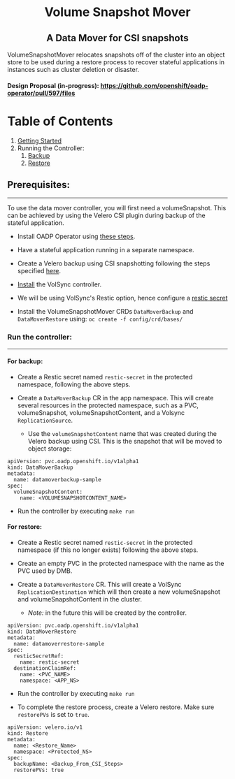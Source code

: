 <div align="center">
<h1>Volume Snapshot Mover</h1>

<h2>A Data Mover for CSI snapshots</h2>
</div>

VolumeSnapshotMover relocates snapshots off of the cluster into an object store to be used during a restore process to recover stateful applications 
in instances such as cluster deletion or disaster. 

#### Design Proposal (in-progress): https://github.com/openshift/oadp-operator/pull/597/files

# Table of Contents

1. [Getting Started](#pre-reqs)
2. Running the Controller:
    1. [Backup](#backup)
    2. [Restore](#restore)


<h2>Prerequisites:<a id="pre-reqs"></a></h2>

<hr style="height:1px;border:none;color:#333;">

To use the data mover controller, you will first need a volumeSnapshot. This can be achieved
by using the Velero CSI plugin during backup of the stateful application.

- Install OADP Operator using [these steps](https://github.com/openshift/oadp-operator/blob/master/docs/install_olm.md).

- Have a stateful application running in a separate namespace. 

- Create a Velero backup using CSI snapshotting following the steps specified [here](https://github.com/openshift/oadp-operator/blob/master/docs/examples/csi_example.md).

- [Install](https://volsync.readthedocs.io/en/stable/installation/index.html) the VolSync controller.

- We will be using VolSync's Restic option, hence configure a [restic secret](https://volsync.readthedocs.io/en/stable/usage/restic/index.html#id2)

- Install the VolumeSnapshotMover CRDs `DataMoverBackup` and `DataMoverRestore` using: `oc create -f config/crd/bases/`

### Run the controller:

<hr style="height:1px;border:none;color:#333;">

<h4> For backup: <a id="backup"></a></h4>

- Create a Restic secret named `restic-secret` in the protected namespace, following the above steps.

- Create a `DataMoverBackup` CR in the app namespace. This will create several resources in the protected namespace, such as a PVC, volumeSnapshot, volumeSnapshotContent, and a Volsync `ReplicationSource`.
  - Use the `volumeSnapshotContent` name that was created during the Velero backup using CSI.
    This is the snapshot that will be moved to object storage:

```
apiVersion: pvc.oadp.openshift.io/v1alpha1
kind: DataMoverBackup
metadata:
  name: datamoverbackup-sample
spec:
  volumeSnapshotContent:
    name: <VOLUMESNAPSHOTCONTENT_NAME>
```

- Run the controller by executing `make run`

<h4> For restore: <a id="restore"></a></h4>

- Create a Restic secret named `restic-secret` in the protected namespace (if this no longer exists) following the above steps.

- Create an empty PVC in the protected namespace with the name as the PVC used by DMB.

- Create a `DataMoverRestore` CR. This will create a VolSync `ReplicationDestination` which will then create a new 
volumeSnapshot and volumeSnapshotContent in the cluster.
  - *Note:* in the future this will be created by the controller.

```
apiVersion: pvc.oadp.openshift.io/v1alpha1
kind: DataMoverRestore
metadata:
  name: datamoverrestore-sample
spec:
  resticSecretRef: 
    name: restic-secret
  destinationClaimRef: 
    name: <PVC_NAME>
    namespace: <APP_NS>
```

- Run the controller by executing `make run`

- To complete the restore process, create a Velero restore.
  Make sure `restorePVs` is set to `true`.

```
apiVersion: velero.io/v1
kind: Restore
metadata:
  name: <Restore_Name>
  namespace: <Protected_NS>
spec:
  backupName: <Backup_From_CSI_Steps>
  restorePVs: true
```
